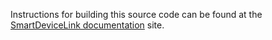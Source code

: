 Instructions for building this source code can be found at the [SmartDeviceLink documentation](http://projects.genivi.org/smartdevicelink/documentation) site.
